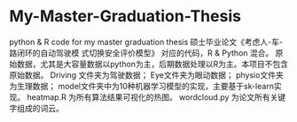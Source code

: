 # My-Master-Graduation-Thesis
python &amp; R code for my master graduation thesis
硕士毕业论文《考虑人-车-路闭环的自动驾驶模 式切换安全评价模型》 对应的代码，R & Python 混合。
原始数据，尤其是大容量数据以python为主，后期数据处理以R为主。本项目不包含原始数据。
Driving 文件夹为驾驶数据；
Eye文件夹为眼动数据；
physio文件夹为生理数据；
model文件夹中为10种机器学习模型的实现，主要基于sk-learn实现。
heatmap.R 为所有算法结果可视化的热图。
wordcloud.py 为论文所有关键字组成的词云。
